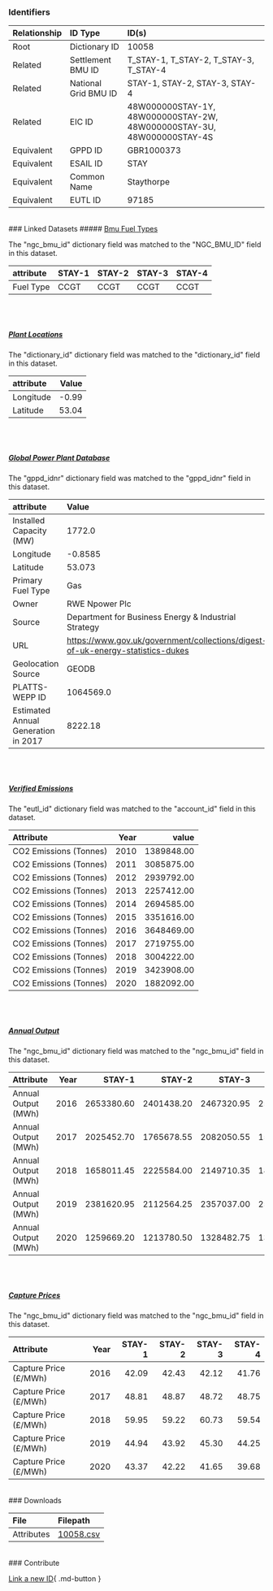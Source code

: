 ### Identifiers

| Relationship   | ID Type              | ID(s)                                                                  |
|:---------------|:---------------------|:-----------------------------------------------------------------------|
| Root           | Dictionary ID        | 10058                                                                  |
| Related        | Settlement BMU ID    | T_STAY-1, T_STAY-2, T_STAY-3, T_STAY-4                                 |
| Related        | National Grid BMU ID | STAY-1, STAY-2, STAY-3, STAY-4                                         |
| Related        | EIC ID               | 48W000000STAY-1Y, 48W000000STAY-2W, 48W000000STAY-3U, 48W000000STAY-4S |
| Equivalent     | GPPD ID              | GBR1000373                                                             |
| Equivalent     | ESAIL ID             | STAY                                                                   |
| Equivalent     | Common Name          | Staythorpe                                                             |
| Equivalent     | EUTL ID              | 97185                                                                  |

<br>
### Linked Datasets
##### <a href="https://osuked.github.io/Power-Station-Dictionary/datasets/bmu-fuel-types">Bmu Fuel Types</a>



The "ngc_bmu_id" dictionary field was matched to the "NGC_BMU_ID" field in this dataset.

| attribute   | STAY-1   | STAY-2   | STAY-3   | STAY-4   |
|:------------|:---------|:---------|:---------|:---------|
| Fuel Type   | CCGT     | CCGT     | CCGT     | CCGT     |

<br><br>
##### <a href="https://osuked.github.io/Power-Station-Dictionary/datasets/plant-locations">Plant Locations</a>



The "dictionary_id" dictionary field was matched to the "dictionary_id" field in this dataset.

| attribute   |   Value |
|:------------|--------:|
| Longitude   |   -0.99 |
| Latitude    |   53.04 |

<br><br>
##### <a href="https://osuked.github.io/Power-Station-Dictionary/datasets/global-power-plant-database">Global Power Plant Database</a>



The "gppd_idnr" dictionary field was matched to the "gppd_idnr" field in this dataset.

| attribute                           | Value                                                                          |
|:------------------------------------|:-------------------------------------------------------------------------------|
| Installed Capacity (MW)             | 1772.0                                                                         |
| Longitude                           | -0.8585                                                                        |
| Latitude                            | 53.073                                                                         |
| Primary Fuel Type                   | Gas                                                                            |
| Owner                               | RWE Npower Plc                                                                 |
| Source                              | Department for Business Energy & Industrial Strategy                           |
| URL                                 | https://www.gov.uk/government/collections/digest-of-uk-energy-statistics-dukes |
| Geolocation Source                  | GEODB                                                                          |
| PLATTS-WEPP ID                      | 1064569.0                                                                      |
| Estimated Annual Generation in 2017 | 8222.18                                                                        |

<br><br>
##### <a href="https://osuked.github.io/Power-Station-Dictionary/datasets/verified-emissions">Verified Emissions</a>



The "eutl_id" dictionary field was matched to the "account_id" field in this dataset.

| Attribute              |   Year |      value |
|:-----------------------|-------:|-----------:|
| CO2 Emissions (Tonnes) |   2010 | 1389848.00 |
| CO2 Emissions (Tonnes) |   2011 | 3085875.00 |
| CO2 Emissions (Tonnes) |   2012 | 2939792.00 |
| CO2 Emissions (Tonnes) |   2013 | 2257412.00 |
| CO2 Emissions (Tonnes) |   2014 | 2694585.00 |
| CO2 Emissions (Tonnes) |   2015 | 3351616.00 |
| CO2 Emissions (Tonnes) |   2016 | 3648469.00 |
| CO2 Emissions (Tonnes) |   2017 | 2719755.00 |
| CO2 Emissions (Tonnes) |   2018 | 3004222.00 |
| CO2 Emissions (Tonnes) |   2019 | 3423908.00 |
| CO2 Emissions (Tonnes) |   2020 | 1882092.00 |

<br><br>
##### <a href="https://osuked.github.io/Power-Station-Dictionary/datasets/annual-output">Annual Output</a>



The "ngc_bmu_id" dictionary field was matched to the "ngc_bmu_id" field in this dataset.

| Attribute           |   Year |     STAY-1 |     STAY-2 |     STAY-3 |     STAY-4 |
|:--------------------|-------:|-----------:|-----------:|-----------:|-----------:|
| Annual Output (MWh) |   2016 | 2653380.60 | 2401438.20 | 2467320.95 | 2543956.50 |
| Annual Output (MWh) |   2017 | 2025452.70 | 1765678.55 | 2082050.55 | 1567359.90 |
| Annual Output (MWh) |   2018 | 1658011.45 | 2225584.00 | 2149710.35 | 1873607.35 |
| Annual Output (MWh) |   2019 | 2381620.95 | 2112564.25 | 2357037.00 | 2523223.15 |
| Annual Output (MWh) |   2020 | 1259669.20 | 1213780.50 | 1328482.75 | 1365182.45 |

<br><br>
##### <a href="https://osuked.github.io/Power-Station-Dictionary/datasets/capture-prices">Capture Prices</a>



The "ngc_bmu_id" dictionary field was matched to the "ngc_bmu_id" field in this dataset.

| Attribute             |   Year |   STAY-1 |   STAY-2 |   STAY-3 |   STAY-4 |
|:----------------------|-------:|---------:|---------:|---------:|---------:|
| Capture Price (£/MWh) |   2016 |    42.09 |    42.43 |    42.12 |    41.76 |
| Capture Price (£/MWh) |   2017 |    48.81 |    48.87 |    48.72 |    48.75 |
| Capture Price (£/MWh) |   2018 |    59.95 |    59.22 |    60.73 |    59.54 |
| Capture Price (£/MWh) |   2019 |    44.94 |    43.92 |    45.30 |    44.25 |
| Capture Price (£/MWh) |   2020 |    43.37 |    42.22 |    41.65 |    39.68 |


<br>
### Downloads


| File       | Filepath                                                                              |
|:-----------|:--------------------------------------------------------------------------------------|
| Attributes | [10058.csv](https://osuked.github.io/Power-Station-Dictionary/object_attrs/10058.csv) |


<br>
### Contribute

[Link a new ID](https://docs.google.com/forms/d/e/1FAIpQLSc5jRsQ7NgiLLXbwo9PUdwTQyuqbRwThltG56-o6NVSe7E_nw/viewform?usp=pp_url&entry.251912331=10058){ .md-button }